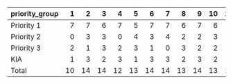 |priority_group |  1|  2|  3|  4|  5|  6|  7|  8|  9| 10| 11| 12| 13| 14| 15| 16| 17| 18| 19| 20| 21| 22| 23| 24| 25| 26| 27| 28| 29| 30| total|
|:--------------|--:|--:|--:|--:|--:|--:|--:|--:|--:|--:|--:|--:|--:|--:|--:|--:|--:|--:|--:|--:|--:|--:|--:|--:|--:|--:|--:|--:|--:|--:|-----:|
|Priority 1     |  7|  7|  6|  7|  5|  7|  7|  6|  7|  6|  5|  8|  6| 10| 10|  8|  9|  7|  7|  9|  6|  9|  7|  8|  6|  9|  8|  6| 12|  9|   224|
|Priority 2     |  0|  3|  3|  0|  4|  3|  4|  2|  2|  3|  2|  2|  3|  1|  1|  1|  1|  3|  3|  1|  1|  2|  3|  3|  1|  2|  1|  3|  0|  2|    60|
|Priority 3     |  2|  1|  3|  2|  3|  1|  0|  3|  2|  2|  3|  3|  1|  0|  0|  3|  2|  0|  1|  2|  2|  1|  2|  1|  2|  1|  1|  1|  0|  1|    46|
|KIA            |  1|  3|  2|  3|  1|  3|  3|  2|  3|  2|  2|  3|  2|  3|  2|  2|  3|  2|  3|  1|  3|  3|  2|  3|  1|  3|  2|  3|  2|  2|    70|
|Total          | 10| 14| 14| 12| 13| 14| 14| 13| 14| 13| 12| 16| 12| 14| 13| 14| 15| 12| 14| 13| 12| 15| 14| 15| 10| 15| 12| 13| 14| 14|   400|
